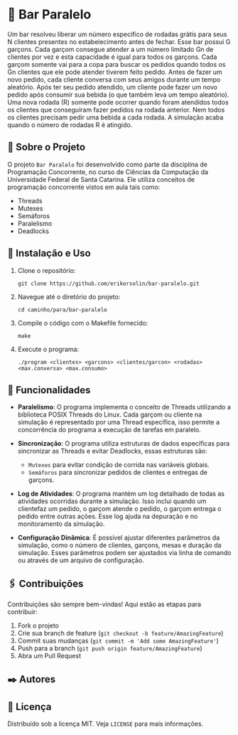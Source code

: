 # 🍻 Bar Paralelo
Um bar resolveu liberar um número específico de rodadas grátis para seus N clientes presentes no
estabelecimento antes de fechar. Esse bar possui G garçons. Cada garçom consegue atender a um
número limitado Gn de clientes por vez e esta capacidade é igual para todos os garçons. Cada garçom
somente vai para a copa para buscar os pedidos quando todos os Gn clientes que ele pode atender
tiverem feito pedido. Antes de fazer um novo pedido, cada cliente conversa com seus amigos durante
um tempo aleatório. Após ter seu pedido atendido, um cliente pode fazer um novo pedido após
consumir sua bebida (o que também leva um tempo aleatório). Uma nova rodada (R) somente pode
ocorrer quando foram atendidos todos os clientes que conseguiram fazer pedidos na rodada anterior.
Nem todos os clientes precisam pedir uma bebida a cada rodada. A simulação acaba quando o número
de rodadas R é atingido.

## 🚀 Sobre o Projeto

O projeto `Bar Paralelo` foi desenvolvido como parte da disciplina de Programação Concorrente, no curso de Ciências da Computação da Universidade Federal de Santa Catarina. Ele utiliza conceitos de programação concorrente vistos em aula tais como: 
-  Threads
-  Mutexes
-  Semáforos
-  Paralelismo
-  Deadlocks
  

## 🔧 Instalação e Uso
1. Clone o repositório:
   ```
   git clone https://github.com/erikorsolin/bar-paralelo.git
    ```
2. Navegue até o diretório do projeto:
   ```
   cd caminho/para/bar-paralelo
    ```

3. Compile o código com o Makefile fornecido:
   ```
   make
    ```

4. Execute o programa:
   ```
   ./program <clientes> <garcons> <clientes/garcon> <rodadas> <max.conversa> <max.consumo>
   ```

## 📌 Funcionalidades
- **Paralelismo**: O programa implementa o conceito de Threads utilizando a biblioteca POSIX Threads do Linux. Cada garçom ou cliente na simulação é representado por uma Thread específica, isso permite a concorrência do programa a execução de tarefas em paralelo.
  
- **Sincronização**: O programa utiliza estruturas de dados específicas para sincronizar as Threads e evitar Deadlocks, essas estruturas são:
    * `Mutexes` para evitar condição de corrida nas variáveis globais.
    * `Semáforos` para sincronizar pedidos de clientes e entregas de garçons.
      
- **Log de Atividades**: O programa mantém um log detalhado de todas as atividades ocorridas durante a simulação. Isso inclui quando um clientefaz um pedido, o garçom atende o pedido, o garçom entrega o pedido entre outras ações. Esse log ajuda na depuração e no monitoramento da simulação.

- **Configuração Dinâmica**: É possível ajustar diferentes parâmetros da simulação, como o número de clientes, garçons, mesas e duração da simulação. Esses parâmetros podem ser ajustados via linha de comando ou através de um arquivo de configuração.

## 🖇️ Contribuições

Contribuições são sempre bem-vindas! Aqui estão as etapas para contribuir:

1. Fork o projeto
2. Crie sua branch de feature (`git checkout -b feature/AmazingFeature`)
3. Commit suas mudanças (`git commit -m 'Add some AmazingFeature'`)
4. Push para a branch (`git push origin feature/AmazingFeature`)
5. Abra um Pull Request
   
## ✒️ Autores

## 📄 Licença

Distribuído sob a licença MIT. Veja `LICENSE` para mais informações.

   
   
